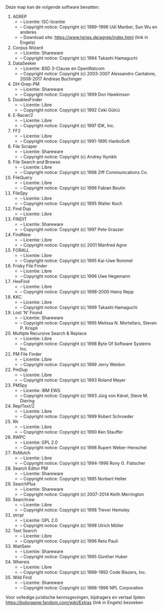 ﻿Deze map kan de volgende software bevatten:

1. AGREP
   - – Licentie: ISC-licentie
   - – Copyright notice: Copyright (c) 1989-1996 Udi Manber, Sun Wu en anderes
   - – Download site: https://www.tgries.de/agrep/index.html (link in Engels)
2. Corpus Wizard
   - – Licentie: Shareware
   - – Copyright notice: Copyright (c) 1994 Takashi Hamaguchi
3. DataSeeker
   - – Licentie: BSD 3-Clause en OpenWatcom
   - – Copyright notice: Copyright (c) 2003-2007 Alessandro Cantatore, 2008-2017 Andreas Buchinger
4. DH-Grep-PM
   - – Licentie: Shareware
   - – Copyright notice: Copyright (c) 1999 Don Hawkinson
5. DoublesFinder
   - – Licentie: Libre
   - – Copyright notice: Copyright (c) 1992 Ceki Gülcü
6. E-Racer/2
   - – Licentie: Libre
   - – Copyright notice: Copyright (c) 1997 IDK, Inc.
7. FF2
   - – Licentie: Libre
   - – Copyright notice: Copyright (c) 1991-1995 HankoSoft
8. File Scraper
   - – Licentie: Shareware
   - – Copyright notice: Copyright (c) Andrey Iliynikh
9. File Search and Browse
   - – Licentie: Libre
   - – Copyright notice: Copyright (c) 1988 Ziff Communications Co.
10. FileQuery
    - – Licentie: Libre
    - – Copyright notice: Copyright (c) 1996 Fabian Beutin
11. FileSpy
    - – Licentie: Libre
    - – Copyright notice: Copyright (c) 1995 Walter Koch
12. Find Dup
    - – Licentie: Libre
13. FINDIT
    - – Licentie: Shareware
    - – Copyright notice: Copyright (c) 1997 Pete Graszer
14. FindNew
    - – Licentie: Libre
    - – Copyright notice: Copyright (c) 2001 Manfred Agne
15. FORALL
    - – Licentie: Libre
    - – Copyright notice: Copyright (c) 1995 Kai-Uwe Rommel
16. Frisky File Finder
    - – Licentie: Libre
    - – Copyright notice: Copyright (c) 1996 Uwe Hegemann
17. HexFind
    - – Licentie: Libre
    - – Copyright notice: Copyright (c) 1998-2000 Heinz Repp
18. KKC
    - – Licentie: Libre
    - – Copyright notice: Copyright (c) 1999 Takashi Hamaguchi
19. Lost 'N' Found
    - – Licentie: Shareware
    - – Copyright notice: Copyright (c) 1995 Melissa N. Mortellaro, Steven P. Krispli
20. Multiple Recursive Search & Replace
    - – Licentie: Libre
    - – Copyright notice: Copyright (c) 1998 Byte Of Software Systems Inc.
21. PM File Finder
    - – Licentie: Libre
    - – Copyright notice: Copyright (c) 1989 Jerry Weldon
22. PmDup
    - – Licentie: Libre
    - – Copyright notice: Copyright (c) 1993 Roland Mayer
23. PMSpy
    - – Licentie: IBM EWS
    - – Copyright notice: Copyright (c) 1993 Jürg von Känel, Steve M. Diering
24. ReplText/2
    - – Licentie: Libre
    - – Copyright notice: Copyright (c) 1999 Robert Schroeder
25. Rh
    - – Licentie: Libre
    - – Copyright notice: Copyright (c) 1990 Ken Stauffer
26. RWPC
    - – Licentie: GPL 2.0
    - – Copyright notice: Copyright (c) 1998 Rupert Weber-Henschel
27. RxMulch
    - – Licentie: Libre
    - – Copyright notice: Copyright (c) 1994-1996 Rony G. Flatscher
28. Search Editor PM
    - – Licentie: Shareware
    - – Copyright notice: Copyright (c) 1995 Norbert Heller
29. SearchPlus
    - – Licentie: Shareware
    - – Copyright notice: Copyright (c) 2007-2014 Keith Merrington
30. Searchraw
    - – Licentie: Libre
    - – Copyright notice: Copyright (c) 1998 Trevor Hemsley
31. strrpl
    - – Licentie: GPL 2.0
    - – Copyright notice: Copyright (c) 1998 Ulrich Möller
32. Text Search
    - – Licentie: Libre
    - – Copyright notice: Copyright (c) 1996 Reto Pauli
33. WaitSem
    - – Licentie: Shareware
    - – Copyright notice: Copyright (c) 1995 Günther Huber
34. Whereis
    - – Licentie: Libre
    - – Copyright notice: Copyright (c) 1989-1992 Code Blazers, Inc.
35. Wild Find
    - – Licentie: Shareware
    - – Copyright notice: Copyright (c) 1988-1996 NPL Corporation

Voor volledige juridische kennisgevingen, bijdragers en vertaal lijsten https://bobsgame.fandom.com/wiki/Extras (link in Engels) bezoeken
